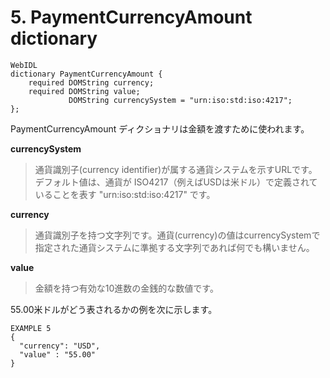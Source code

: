 # 5. PaymentCurrencyAmount dictionary
```
WebIDL
dictionary PaymentCurrencyAmount {
    required DOMString currency;
    required DOMString value;
             DOMString currencySystem = "urn:iso:std:iso:4217";
};
```

PaymentCurrencyAmount ディクショナリは金額を渡すために使われます。

**currencySystem**
> 通貨識別子(currency identifier)が属する通貨システムを示すURLです。デフォルト値は、通貨が ISO4217（例えばUSDは米ドル）で定義されていることを表す "urn:iso:std:iso:4217" です。

**currency**
> 通貨識別子を持つ文字列です。通貨(currency)の値はcurrencySystemで指定された通貨システムに準拠する文字列であれば何でも構いません。

**value**
> 金額を持つ有効な10進数の金銭的な数値です。

55.00米ドルがどう表されるかの例を次に示します。
```
EXAMPLE 5
{
  "currency": "USD",
  "value" : "55.00"
}
```
